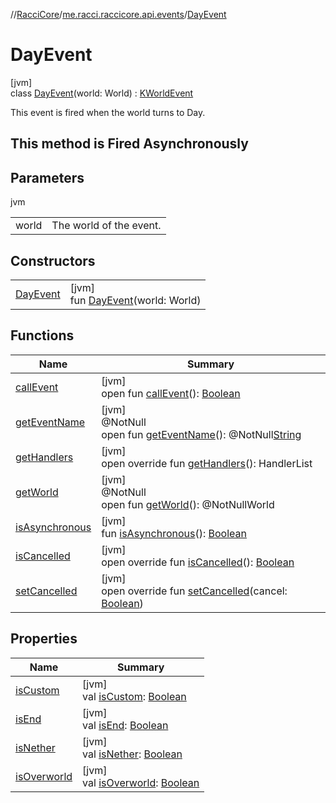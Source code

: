 //[RacciCore](../../../index.md)/[me.racci.raccicore.api.events](../index.md)/[DayEvent](index.md)

# DayEvent

[jvm]\
class [DayEvent](index.md)(world: World) : [KWorldEvent](../-k-world-event/index.md)

This event is fired when the world turns to Day.

## This method is Fired Asynchronously

## Parameters

jvm

| | |
|---|---|
| world | The world of the event. |

## Constructors

| | |
|---|---|
| [DayEvent](-day-event.md) | [jvm]<br>fun [DayEvent](-day-event.md)(world: World) |

## Functions

| Name | Summary |
|---|---|
| [callEvent](index.md#-1071638799%2FFunctions%2F-1216412040) | [jvm]<br>open fun [callEvent](index.md#-1071638799%2FFunctions%2F-1216412040)(): [Boolean](https://kotlinlang.org/api/latest/jvm/stdlib/kotlin/-boolean/index.html) |
| [getEventName](index.md#1147460734%2FFunctions%2F-1216412040) | [jvm]<br>@NotNull<br>open fun [getEventName](index.md#1147460734%2FFunctions%2F-1216412040)(): @NotNull[String](https://kotlinlang.org/api/latest/jvm/stdlib/kotlin/-string/index.html) |
| [getHandlers](../-k-world-event/get-handlers.md) | [jvm]<br>open override fun [getHandlers](../-k-world-event/get-handlers.md)(): HandlerList |
| [getWorld](index.md#-2066259439%2FFunctions%2F-1216412040) | [jvm]<br>@NotNull<br>open fun [getWorld](index.md#-2066259439%2FFunctions%2F-1216412040)(): @NotNullWorld |
| [isAsynchronous](index.md#-706610981%2FFunctions%2F-1216412040) | [jvm]<br>fun [isAsynchronous](index.md#-706610981%2FFunctions%2F-1216412040)(): [Boolean](https://kotlinlang.org/api/latest/jvm/stdlib/kotlin/-boolean/index.html) |
| [isCancelled](../-k-world-event/is-cancelled.md) | [jvm]<br>open override fun [isCancelled](../-k-world-event/is-cancelled.md)(): [Boolean](https://kotlinlang.org/api/latest/jvm/stdlib/kotlin/-boolean/index.html) |
| [setCancelled](../-k-world-event/set-cancelled.md) | [jvm]<br>open override fun [setCancelled](../-k-world-event/set-cancelled.md)(cancel: [Boolean](https://kotlinlang.org/api/latest/jvm/stdlib/kotlin/-boolean/index.html)) |

## Properties

| Name | Summary |
|---|---|
| [isCustom](../-k-world-event/is-custom.md) | [jvm]<br>val [isCustom](../-k-world-event/is-custom.md): [Boolean](https://kotlinlang.org/api/latest/jvm/stdlib/kotlin/-boolean/index.html) |
| [isEnd](../-k-world-event/is-end.md) | [jvm]<br>val [isEnd](../-k-world-event/is-end.md): [Boolean](https://kotlinlang.org/api/latest/jvm/stdlib/kotlin/-boolean/index.html) |
| [isNether](../-k-world-event/is-nether.md) | [jvm]<br>val [isNether](../-k-world-event/is-nether.md): [Boolean](https://kotlinlang.org/api/latest/jvm/stdlib/kotlin/-boolean/index.html) |
| [isOverworld](../-k-world-event/is-overworld.md) | [jvm]<br>val [isOverworld](../-k-world-event/is-overworld.md): [Boolean](https://kotlinlang.org/api/latest/jvm/stdlib/kotlin/-boolean/index.html) |

